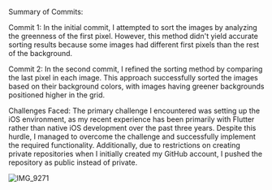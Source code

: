 Summary of Commits:

Commit 1:
In the initial commit, I attempted to sort the images by analyzing the greenness of the first pixel. However, this method didn't yield accurate sorting results because some images had different first pixels than the rest of the background.

Commit 2:
In the second commit, I refined the sorting method by comparing the last pixel in each image. This approach successfully sorted the images based on their background colors, with images having greener backgrounds positioned higher in the grid.

Challenges Faced:
The primary challenge I encountered was setting up the iOS environment, as my recent experience has been primarily with Flutter rather than native iOS development over the past three years. Despite this hurdle, I managed to overcome the challenge and successfully implement the required functionality. Additionally, due to restrictions on creating private repositories when I initially created my GitHub account, I pushed the repository as public instead of private.





![IMG_9271](https://github.com/orwaromeeah/imgly_home_assignment/assets/46171301/114e7f82-93c6-452c-8106-85d6f0c26590)
